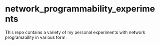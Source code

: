 # network_programmability_experiments
This repo contains a variety of my personal experiments with network programability in various form. 
